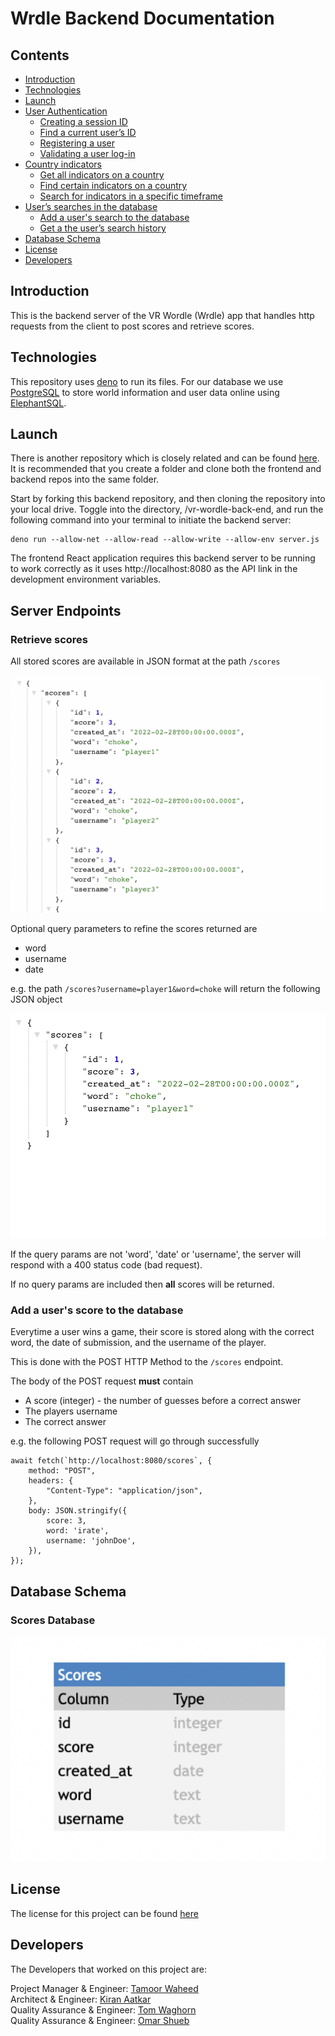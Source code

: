 # Wrdle Backend Documentation

## Contents

- [Introduction](#introduction)
- [Technologies](#technologies)
- [Launch](#launch)
- [User Authentication](#user-authentication)
  - [Creating a session ID](#creating-a-session-id)
  - [Find a current user’s ID](#find-a-current-users-id)
  - [Registering a user](#registering-a-user)
  - [Validating a user log-in](#validating-a-user-log-in)
- [Country indicators](#country-indicators)
  - [Get all indicators on a country](#get-all-indicators-on-a-country)
  - [Find certain indicators on a country](#find-certain-indicators-on-a-country)
  - [Search for indicators in a specific timeframe](#search-for-indicators-in-a-specific-timeframe)
- [User’s searches in the database](#users-searches-in-the-database)
  - [Add a user's search to the database](#add-a-users-search-to-the-database)
  - [Get a the user’s search history](#get-a-users-search-history)
- [Database Schema](#database-schema)
- [License](#license)
- [Developers](#developers)

## Introduction

This is the backend server of the VR Wordle (Wrdle) app that handles http requests from the client to post scores and retrieve scores.

## Technologies

This repository uses [deno](https://deno.land/manual/getting_started/installation) to run its files.
For our database we use [PostgreSQL](https://www.postgresql.org/) to store world information and user data online using [ElephantSQL](https://www.elephantsql.com/).

## Launch

There is another repository which is closely related and can be found [here](https://github.com/kiranaatkar/vr-wordle-front-end). It is recommended that you create a folder and clone both the frontend and backend repos into the same folder.

Start by forking this backend repository, and then cloning the repository into your local drive. Toggle into the directory, /vr-wordle-back-end, and run the following command into your terminal to initiate the backend server:

```
deno run --allow-net --allow-read --allow-write --allow-env server.js
```

The frontend React application requires this backend server to be running to work correctly as it uses http://localhost:8080 as the API link in the development environment variables.

## Server Endpoints

### Retrieve scores

All stored scores are available in JSON format at the path `/scores`

![All Scores JSON](./images/allScores.png)

Optional query parameters to refine the scores returned are

- word
- username
- date

e.g. the path `/scores?username=player1&word=choke` will return the following JSON object

![Scores With Query Params](./images/scoreWithQueryParams.png)

If the query params are not 'word', 'date' or 'username', the server will respond with a 400 status code (bad request).

If no query params are included then **all** scores will be returned.

### Add a user's score to the database

Everytime a user wins a game, their score is stored along with the correct word, the date of submission, and the username of the player.

This is done with the POST HTTP Method to the `/scores` endpoint.

The body of the POST request **must** contain

- A score (integer) - the number of guesses before a correct answer
- The players username
- The correct answer

e.g. the following POST request will go through successfully

```
await fetch(`http://localhost:8080/scores`, {
	method: "POST",
	headers: {
		"Content-Type": "application/json",
	},
	body: JSON.stringify({
		score: 3,
		word: 'irate',
		username: 'johnDoe',
	}),
});
```

## Database Schema

### Scores Database

![Users Database](./images/schema.png)

## License

The license for this project can be found [here](license.md)

## Developers

The Developers that worked on this project are:

Project Manager & Engineer: [Tamoor Waheed](https://github.com/TamoorW)<br/>
Architect & Engineer: [Kiran Aatkar](https://github.com/kiranaatkar)<br/>
Quality Assurance & Engineer: [Tom Waghorn](https://github.com/tomw13)<br/>
Quality Assurance & Engineer: [Omar Shueb](https://github.com/Omar-Shueb)
